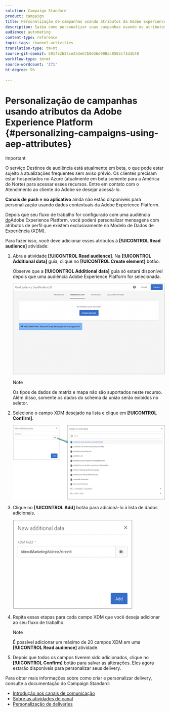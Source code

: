 ```yaml
---
solution: Campaign Standard
product: campaign
title: Personalização de campanhas usando atributos da Adobe Experience Platform
description: Saiba como personalizar suas campanhas usando os atributos da Plataforma de experiência do Adobe.
audience: automating
content-type: reference
topic-tags: channel-activities
translation-type: tm+mt
source-git-commit: 501f52624ce253eb7b0d36d908ac8502cf1d3b48
workflow-type: tm+mt
source-wordcount: '271'
ht-degree: 9%

---
```



# Personalização de campanhas usando atributos da Adobe Experience Platform {#personalizing-campaigns-using-aep-attributes}

>[!IMPORTANT]
>
>O serviço Destinos de audiência está atualmente em beta, o que pode estar sujeito a atualizações frequentes sem aviso prévio. Os clientes precisam estar hospedados no Azure (atualmente em beta somente para a América do Norte) para acessar esses recursos. Entre em contato com o Atendimento ao cliente do Adobe se desejar acessá-lo.
>
>**Canais de push** e **no aplicativo** ainda não estão disponíveis para personalização usando dados contextuais da Adobe Experience Platform.

Depois que seu fluxo de trabalho for configurado com uma audiência [do](../../audiences/using/aep-about-audience-destinations-service.md)Adobe Experience Platform, você poderá personalizar mensagens com atributos de perfil que existem exclusivamente no Modelo de Dados de Experiência (XDM).

Para fazer isso, você deve adicionar esses atributos à **[!UICONTROL Read audience]** atividade:

1. Abra a atividade **[!UICONTROL Read audience]**. Na **[!UICONTROL Additional data]** guia, clique no **[!UICONTROL Create element]** botão.

   Observe que a **[!UICONTROL Additional data]** guia só estará disponível depois que uma audiência Adobe Experience Platform for selecionada.

   ![](assets/aep_wkf_readaudience_attributes.png)

   >[!NOTE]
   >
   >Os tipos de dados de matriz e mapa não são suportados neste recurso. Além disso, somente os dados do schema da união serão exibidos no seletor.

1. Selecione o campo XDM desejado na lista e clique em **[!UICONTROL Confirm]**.

   ![](assets/aep_wkf_readaudience_perso1.png)

1. Clique no **[!UICONTROL Add]** botão para adicioná-lo à lista de dados adicionais.

   ![](assets/aep_wkf_readaudience_perso3.png)

1. Repita essas etapas para cada campo XDM que você deseja adicionar ao seu fluxo de trabalho.

   >[!NOTE]
   >
   >É possível adicionar um máximo de 20 campos XDM em uma **[!UICONTROL Read audience]** atividade.

1. Depois que todos os campos tiverem sido adicionados, clique no **[!UICONTROL Confirm]** botão para salvar as alterações. Eles agora estarão disponíveis para personalizar seus delivery.

Para obter mais informações sobre como criar e personalizar delivery, consulte a documentação do Campaign Standard:

* [Introdução aos canais de comunicação](../../channels/using/get-started-communication-channels.md)
* [Sobre as atividades de canal](../../automating/using/about-channel-activities.md)
* [Personalização de deliveries](../../designing/using/personalization.md)
